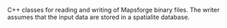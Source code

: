 C++ classes for reading and writing of Mapsforge binary files. The writer assumes that the input data are stored in a spatialite database.
